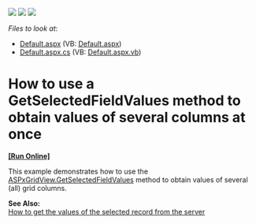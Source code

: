 <!-- default badges list -->
![](https://img.shields.io/endpoint?url=https://codecentral.devexpress.com/api/v1/VersionRange/128543399/13.1.4%2B)
[![](https://img.shields.io/badge/Open_in_DevExpress_Support_Center-FF7200?style=flat-square&logo=DevExpress&logoColor=white)](https://supportcenter.devexpress.com/ticket/details/E319)
[![](https://img.shields.io/badge/📖_How_to_use_DevExpress_Examples-e9f6fc?style=flat-square)](https://docs.devexpress.com/GeneralInformation/403183)
<!-- default badges end -->
<!-- default file list -->
*Files to look at*:

* [Default.aspx](./CS/GetSelectedValuesAllColumns/Default.aspx) (VB: [Default.aspx](./VB/GetSelectedValuesAllColumns/Default.aspx))
* [Default.aspx.cs](./CS/GetSelectedValuesAllColumns/Default.aspx.cs) (VB: [Default.aspx.vb](./VB/GetSelectedValuesAllColumns/Default.aspx.vb))
<!-- default file list end -->
# How to use a GetSelectedFieldValues method to obtain values of several columns at once
<!-- run online -->
**[[Run Online]](https://codecentral.devexpress.com/e319/)**
<!-- run online end -->


<p>This example demonstrates how to use the <a href="http://documentation.devexpress.com/#AspNet/DevExpressWebASPxGridViewASPxGridView_GetSelectedFieldValuestopic">ASPxGridView.GetSelectedFieldValues</a> method to obtain values of several (all) grid columns.</p><p><strong>See Also:</strong><br />
<a href="https://www.devexpress.com/Support/Center/p/E150">How to get the values of the selected record from the server</a></p>

<br/>


